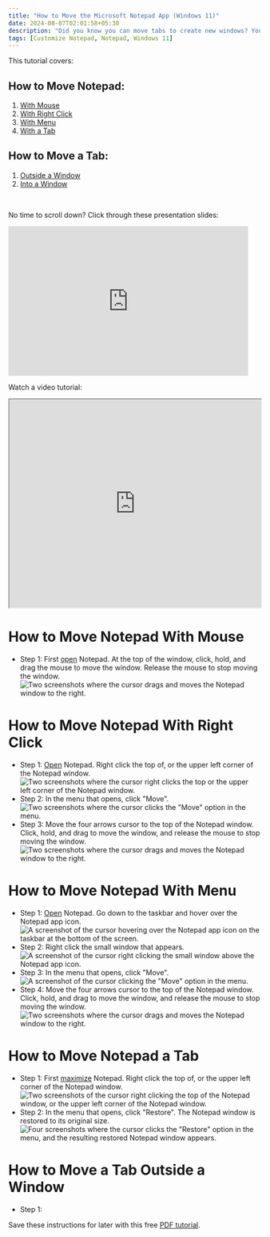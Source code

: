 ```yaml
---
title: "How to Move the Microsoft Notepad App (Windows 11)"
date: 2024-08-07T02:01:58+05:30
description: "Did you know you can move tabs to create new windows? You can also move windows, and even move tabs into other windows. Learn more in this post."
tags: [Customize Notepad, Notepad, Windows 11]
---
```

This tutorial covers:

## How to Move Notepad:
1. [With Mouse](#1)
2. [With Right Click](#2)
3. [With Menu](#3)
4. [With a Tab](#4)

## How to Move a Tab:
1. [Outside a Window](#5)
2. [Into a Window](#6)

<br />

<p>No time to scroll down? Click through these presentation slides:</p>
<iframe src="https://docs.google.com/presentation/d/e/2PACX-1vR4QXAj8KMKwtDPTuJ-TdL7JSc4BpypAx8S4_Ajd9ViomnHlr3ie1VTDJrR4TqkEypJQjt-qCtLNksn/embed?start=false&loop=false&delayms=3000" frameborder="0" width="480" height="299" allowfullscreen="true" mozallowfullscreen="true" webkitallowfullscreen="true"></iframe>

<br />

Watch a video tutorial:
<iframe class="BLOG_video_class" allowfullscreen="" youtube-src-id="IJY0M6Wvsu4" width="100%" height="416" src="https://www.youtube.com/embed/IJY0M6Wvsu4"></iframe>

<h1 id="1">How to Move Notepad With Mouse</h1>

* Step 1: First [open](https://qhtutorials.github.io/posts/how-to-open-notepad/) Notepad. At the top of the window, click, hold, and drag the mouse to move the window. Release the mouse to stop moving the window. <div class="stepimage">![Two screenshots where the cursor drags and moves the Notepad window to the right.](blogpptmovewindowmanually.png "Click and drag the window")</div>

<h1 id="2">How to Move Notepad With Right Click</h1>

* Step 1: [Open](https://qhtutorials.github.io/posts/how-to-open-notepad/) Notepad. Right click the top of, or the upper left corner of the Notepad window. <div class="stepimage">![Two screenshots where the cursor right clicks the top or the upper left corner of the Notepad window.](blogrightclick.png "Right click the window")</div>
* Step 2: In the menu that opens, click "Move". <div class="stepimage">![Two screenshots where the cursor clicks the "Move" option in the menu.](blogrightclickmove.png "Click 'Move' ")</div>
* Step 3: Move the four arrows cursor to the top of the Notepad window. Click, hold, and drag to move the window, and release the mouse to stop moving the window. <div class="stepimage">![Two screenshots where the cursor drags and moves the Notepad window to the right.](blogpptmovewindow4arrows.png "Click and drag the window")</div>

<h1 id="3">How to Move Notepad With Menu</h1>

* Step 1: [Open](https://qhtutorials.github.io/posts/how-to-open-notepad/) Notepad. Go down to the taskbar and hover over the Notepad app icon. <div class="stepimage">![A screenshot of the cursor hovering over the Notepad app icon on the taskbar at the bottom of the screen.](bloghoveroverappiconedit.png "Hover over the app icon")</div>
* Step 2: Right click the small window that appears. <div class="stepimage">![A screenshot of the cursor right clicking the small window above the Notepad app icon.](bloghoverrightclickwindowedit.png "Right click the small window")</div>
* Step 3: In the menu that opens, click "Move". <div class="stepimage">![A screenshot of the cursor clicking the "Move" option in the menu.](bloghoverrightclickmovemenuedit.png "Click 'Move' ")</div>
* Step 4: Move the four arrows cursor to the top of the Notepad window. Click, hold, and drag to move the window, and release the mouse to stop moving the window. <div class="stepimage">![Two screenshots where the cursor drags and moves the Notepad window to the right.](blogpptmovewindow4arrows.png "Click and drag the window")</div>

<h1 id="4">How to Move Notepad a Tab</h1>

* Step 1: First [maximize](https://qhtutorials.github.io/posts/how-to-maximize-notepad/) Notepad. Right click the top of, or the upper left corner of the Notepad window. <div class="stepimage">![Two screenshots of the cursor right clicking the top of the Notepad window, or the upper left corner of the Notepad window.](blogrightclickrestore0.png "Right click the window")</div>
* Step 2: In the menu that opens, click "Restore". The Notepad window is restored to its original size. <div class="stepimage">![Four screenshots where the cursor clicks the "Restore" option in the menu, and the resulting restored Notepad window appears.](blogrightclickrestore.png "Click 'Restore' ")</div>

<h1 id="">How to Move a Tab Outside a Window</h1>

* Step 1: 

Save these instructions for later with this free [PDF tutorial](https://drive.google.com/file/d/1tBTfrzklGTwsCFFX4fg_PzDp_aDtBkH4/view?usp=sharing).

<br />
